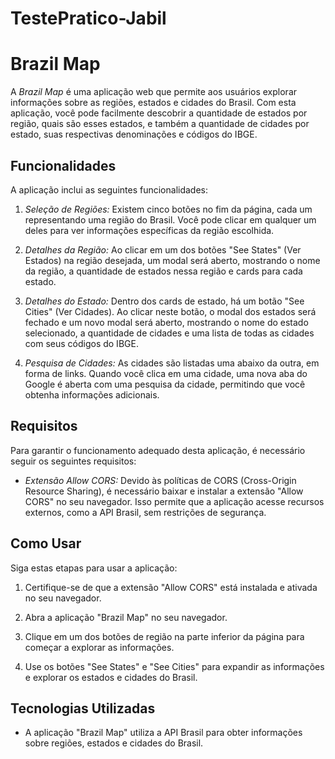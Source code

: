 # TestePratico-Jabil

# Brazil Map

A *Brazil Map* é uma aplicação web que permite aos usuários explorar informações sobre as regiões, estados e cidades do Brasil. Com esta aplicação, você pode facilmente descobrir a quantidade de estados por região, quais são esses estados, e também a quantidade de cidades por estado, suas respectivas denominações e códigos do IBGE.

## Funcionalidades

A aplicação inclui as seguintes funcionalidades:

1. *Seleção de Regiões:* Existem cinco botões no fim da página, cada um representando uma região do Brasil. Você pode clicar em qualquer um deles para ver informações específicas da região escolhida.

2. *Detalhes da Região:* Ao clicar em um dos botões "See States" (Ver Estados) na região desejada, um modal será aberto, mostrando o nome da região, a quantidade de estados nessa região e cards para cada estado.

3. *Detalhes do Estado:* Dentro dos cards de estado, há um botão "See Cities" (Ver Cidades). Ao clicar neste botão, o modal dos estados será fechado e um novo modal será aberto, mostrando o nome do estado selecionado, a quantidade de cidades e uma lista de todas as cidades com seus códigos do IBGE.

4. *Pesquisa de Cidades:* As cidades são listadas uma abaixo da outra, em forma de links. Quando você clica em uma cidade, uma nova aba do Google é aberta com uma pesquisa da cidade, permitindo que você obtenha informações adicionais.

## Requisitos

Para garantir o funcionamento adequado desta aplicação, é necessário seguir os seguintes requisitos:

- *Extensão Allow CORS:* Devido às políticas de CORS (Cross-Origin Resource Sharing), é necessário baixar e instalar a extensão "Allow CORS" no seu navegador. Isso permite que a aplicação acesse recursos externos, como a API Brasil, sem restrições de segurança.

## Como Usar

Siga estas etapas para usar a aplicação:

1. Certifique-se de que a extensão "Allow CORS" está instalada e ativada no seu navegador.

2. Abra a aplicação "Brazil Map" no seu navegador.

3. Clique em um dos botões de região na parte inferior da página para começar a explorar as informações.

4. Use os botões "See States" e "See Cities" para expandir as informações e explorar os estados e cidades do Brasil.

## Tecnologias Utilizadas

- A aplicação "Brazil Map" utiliza a API Brasil para obter informações sobre regiões, estados e cidades do Brasil.
